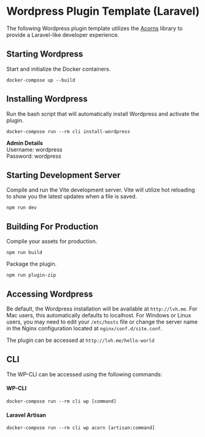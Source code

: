 # Wordpress Plugin Template (Laravel)

The following Wordpress plugin template utilizes the [Acorns](https://github.com/roots/acorn) library to provide a Laravel-like developer experience.

## Starting Wordpress

Start and initialize the Docker containers.

`docker-compose up --build`

## Installing Wordpress

Run the bash script that will automatically install Wordpress and activate the plugin.

`docker-compose run --rm cli install-wordpress`

**Admin Details**<br>
Username: wordpress<br>
Password: wordpress

## Starting Development Server

Compile and run the Vite development server. Vite will utilize hot reloading to show you the latest updates when a file is saved.

`npm run dev`

## Building For Production

Compile your assets for production.

`npm run build`

Package the plugin.

`npm run plugin-zip`

## Accessing Wordpress

Be default, the Wordpress installation will be available at `http://lvh.me`. For Mac users, this automatically defaults to localhost. For Windows or Linux users, you may need to edit your `/etc/hosts` file or change the server name in the Nginx configuration located at `nginx/conf.d/site.conf`.

The plugin can be accessed at `http://lvh.me/hello-world`

## CLI

The WP-CLI can be accessed using the following commands:

#### WP-CLI

`docker-compose run --rm cli wp [command]`

#### Laravel Artisan

`docker-compose run --rm cli wp acorn [artisan:command]`